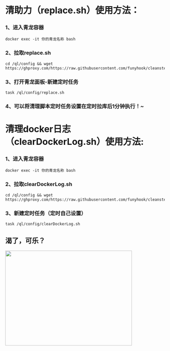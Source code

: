 
# 清助力（replace.sh）使用方法：
### 1、进入青龙容器
``` shell
docker exec -it 你的青龙名称 bash
```
### 2、拉取replace.sh
``` shell
cd /ql/config && wget https://ghproxy.com/https://raw.githubusercontent.com/funyhook/cleansteal/main/replace.sh
```
### 3、打开青龙面板-新建定时任务 
``` shell
task /ql/config/replace.sh 
```
### 4、可以将清理脚本定时任务设置在定时拉库后1分钟执行！~

# 清理docker日志（clearDockerLog.sh）使用方法:
### 1、进入青龙容器
``` shell
docker exec -it 你的青龙名称 bash
```
### 2、拉取clearDockerLog.sh
``` shell
cd /ql/config && wget  https://ghproxy.com/https://raw.githubusercontent.com/funyhook/cleansteal/main/clearDockerLog.sh
```
### 3、新建定时任务（定时自己设置）

``` shell
task /ql/config/clearDockerLog.sh 
```
## 渴了，可乐？
<img src="http://static.funyhook.com/donate.jpg"  height="300" width="400">
